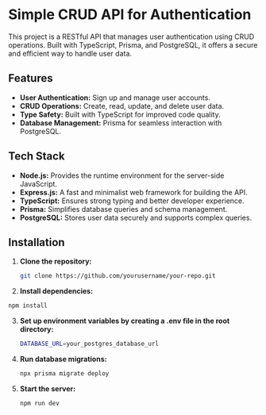 # Simple CRUD API for Authentication

This project is a RESTful API that manages user authentication using CRUD operations. Built with TypeScript, Prisma, and PostgreSQL, it offers a secure and efficient way to handle user data.

## Features

- **User Authentication:** Sign up and manage user accounts.
- **CRUD Operations:** Create, read, update, and delete user data.
- **Type Safety:** Built with TypeScript for improved code quality.
- **Database Management:** Prisma for seamless interaction with PostgreSQL.

## Tech Stack

- **Node.js:** Provides the runtime environment for the server-side JavaScript.
- **Express.js:** A fast and minimalist web framework for building the API.
- **TypeScript:** Ensures strong typing and better developer experience.
- **Prisma:** Simplifies database queries and schema management.
- **PostgreSQL:** Stores user data securely and supports complex queries.


## Installation

1. **Clone the repository:**
   ```bash
   git clone https://github.com/yourusername/your-repo.git
   ```

2. **Install dependencies:**
  ```bash
npm install
```
3. **Set up environment variables by creating a .env file in the root directory:**
   ```bash
   DATABASE_URL=your_postgres_database_url
   ```
4. **Run database migrations:**
   ```bash
   npx prisma migrate deploy
   ```
5. **Start the server:**
   ```bash
   npm run dev
   ```
  
